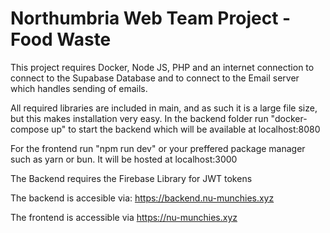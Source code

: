 # Northumbria Web Team Project - Food Waste

This project requires Docker, Node JS, PHP and an internet connection to connect to the Supabase
Database and to connect to the Email server which handles sending of emails.

All required libraries are included in main, and as such it is a large file size, but this makes installation very easy.
In the backend folder run
"docker-compose up" to start the backend
which will be available at localhost:8080

For the frontend run "npm run dev" or your preffered package manager such as yarn or bun.
It will be hosted at localhost:3000

The Backend requires the Firebase Library for JWT tokens

The backend is accesible via:
https://backend.nu-munchies.xyz

The frontend is accessible via
https://nu-munchies.xyz
